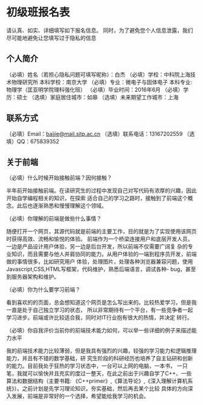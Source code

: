 # 初级班报名表

请认真、如实、详细填写如下报名信息。
同时，为了避免您个人信息泄露，我们尽可能地避免让您填写过于隐私的信息

## 个人简介

（必填）姓名（若担心隐私问题可填写昵称）：白杰
（必填）学校：中科院上海技术物理研究所   本科学校：南京大学
（必填）专业：微电子与固体电子           本科专业:物理学（匡亚明学院理科强化班）
（必填）毕业时间：2016年6月
（必填）学历：硕士
（选填）家庭居住城市：如皋
（选填）未来期望工作城市：上海


## 联系方式

（必填）Email：baijie@mail.sitp.ac.cn
（选填）联系电话：13167202559
（选填）QQ：675839352

## 关于前端

（必填）什么时候开始接触前端？因何接触？ 

  半年前开始接触前端。在读研究生的过程中发现自己对写代码有浓厚的兴趣，因此开始自学编程相关的知识，在探索
适合自己的学习之路时，接触到了前端这个概念。此后也逐渐熟悉和慢慢理解这个领域。

（必填）你理解的前端是做些什么事情？
  
  随便打开一个网页，其源代码就是前端的主要工作，目的就是为了实现使用该网页时获得高效、流畅和愉悦的体验。
前端作为一个桥梁连接用户和底层开发人员，一边是产品设计用户体验，另一边是后台开发，所以前端不仅需要广阔复
杂的专业知识，而且需要与他人并肩协同的能力。从用户体验的一端到程序员开发，前端做的事情很多，比如研究用户
体验，处理图片，处理各种浏览器兼容问题，使用Javascript,CSS,HTML写框架，代码维护，熟悉后端语言，调试各种-
bug，甚至到服务器架构和维护。

（必填）你为什么要学习前端？
  
  看到喜欢的的页面，总会想知道这个网页是怎么写出来的。比较热爱学习，但是我一直是处于自己独立学习的状态，
所以非常期待有一个平台，有一些竞争者一起学习进步。前端或许比较适合我，同时对IT行业抱有很大的热情，并决定
转行。

（必填）你自我评价当前你的前端技术能力如何，可以举一些详细的例子来描述能力水平
  
  我的前端技术能力比较薄弱，但是我具有强烈的兴趣，较强的学习能力和逻辑推理能力，并且有不错的数学基础，研
究生阶段的科研经历也培养了自主钻研和创新的能力。目前我处于狂热的学习状态中，一台可以上网的电脑，一本书，
一只笔，我就可以愉快并且充实的度过一整天，在此之前出于兴趣自学了C++、一些算法和数据结构（主要书籍:
《C++primer》,《算法导论》,《深入理解计算机系统》）。之前计划是先学习理论知识，夯实基础，然后再去某个比较
具体的方向深入发展，前端是非常好的一个选择，希望能给我学习的机会。
